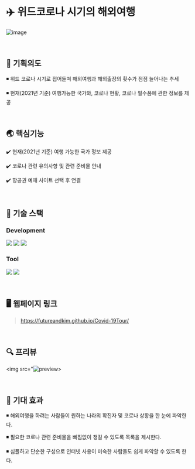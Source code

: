 # ✈️ 위드코로나 시기의 해외여행
![image](https://github.com/FutureandKim/Covid-19Tour/assets/95979743/c1cd5ad5-3cde-409a-99f1-7e352f82b2fd)

<br>

## 📌 기획의도
◾ 위드 코로나 시기로 접어들며 해외여행과 해외출장의 횟수가 점점 늘어나는 추세

◾ 현재(2021년 기준) 여행가능한 국가와, 코로나 현황, 코로나 필수품에 관한 정보를 제공

<br>

## 🌏 핵심기능
✔️ 현재(2021년 기준) 여행 가능한 국가 정보 제공
    
✔️ 코로나 관련 유의사항 및 관련 준비물 안내

✔️ 항공권 예매 사이트 선택 후 연결

<br>

## 📣 기술 스택
### Development
<img src="https://img.shields.io/badge/html5-E34F26?style=for-the-badge&logo=html5&logoColor=white"> <img src="https://img.shields.io/badge/CSS3-1572B6?style=for-the-badge&logo=css3&logoColor=white"> <img src="https://img.shields.io/badge/javascript-F7DF1E?style=for-the-badge&logo=javascript&logoColor=black">
### Tool
<img src="https://img.shields.io/badge/visual studio code-007ACC?style=for-the-badge&logo=visualstudiocode&logoColor=white"> <img src="https://img.shields.io/badge/github-181717?style=for-the-badge&logo=github&logoColor=white">

<br>

## 🖥️ 웹페이지 링크
> https://futureandkim.github.io/Covid-19Tour/

<br>

## 🔍 프리뷰
<img src="![preview](https://github.com/FutureandKim/Covid-19Tour/assets/95979743/85698832-8e66-40a4-a3e8-920c8947d812)>
        
<br>

## 🌟 기대 효과
◾ 해외여행을 하려는 사람들이 원하는 나라의 확진자 및 코로나 상황을 한 눈에 파악한다.

◾ 필요한 코로나 관련 준비물을 빠짐없이 챙길 수 있도록 목록을 제시한다.

◾ 심플하고 단순한 구성으로 인터넷 사용이 미숙한 사람들도 쉽게 파악할 수 있도록 한다.

<br>



